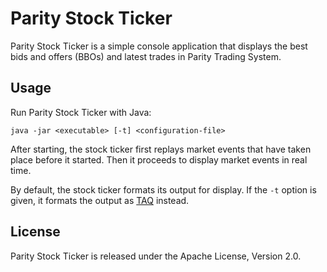 Parity Stock Ticker
===================

Parity Stock Ticker is a simple console application that displays the best
bids and offers (BBOs) and latest trades in Parity Trading System.


Usage
-----

Run Parity Stock Ticker with Java:

    java -jar <executable> [-t] <configuration-file>

After starting, the stock ticker first replays market events that have taken
place before it started. Then it proceeds to display market events in real
time.

By default, the stock ticker formats its output for display. If the `-t`
option is given, it formats the output as [TAQ][] instead.

  [TAQ]: ../parity-file/doc/TAQ.md


License
-------

Parity Stock Ticker is released under the Apache License, Version 2.0.
